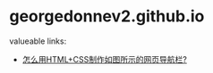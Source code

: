 # georgedonnev2.github.io

valueable links:
- [怎么用HTML+CSS制作如图所示的网页导航栏?](https://www.zhihu.com/question/432499743/answer/1601407151)